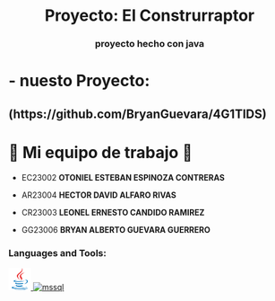 <h1 align="center">Proyecto: El Construrraptor</h1>
<h3 align="center">proyecto hecho con java</h3>

<h1>- nuesto Proyecto:</h1><h2>(https://github.com/BryanGuevara/4G1TIDS)</h2>
<h1>👥 Mi equipo de trabajo 👥</h1>

- EC23002 **OTONIEL ESTEBAN ESPINOZA CONTRERAS**

- AR23004 **HECTOR DAVID ALFARO RIVAS**

- CR23003 **LEONEL ERNESTO CANDIDO RAMIREZ**

- GG23006 **BRYAN ALBERTO GUEVARA GUERRERO**

<h3 align="left">Languages and Tools:</h3>
<p align="left"> <a href="https://www.java.com" target="_blank" rel="noreferrer"> <img src="https://raw.githubusercontent.com/devicons/devicon/master/icons/java/java-original.svg" alt="java" width="40" height="40"/> </a> <a href="https://www.microsoft.com/en-us/sql-server" target="_blank" rel="noreferrer"> <img src="https://www.svgrepo.com/show/303229/microsoft-sql-server-logo.svg" alt="mssql" width="40" height="40"/> </a> </p>
